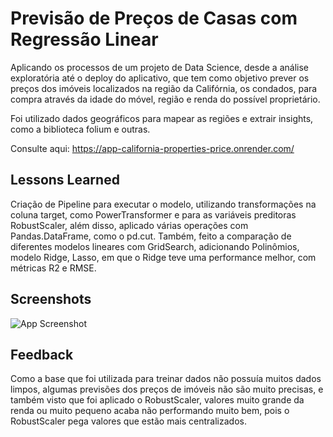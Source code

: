 
# Previsão de Preços de Casas com Regressão Linear 

Aplicando os processos de um projeto de Data Science, desde a análise exploratória até o deploy do aplicativo, que tem como objetivo prever os preços dos imóveis localizados na região da Califórnia, os condados, para compra através da idade do móvel, região e renda do possível proprietário.

Foi utilizado dados geográficos para mapear as regiões e extrair insights, como a biblioteca folium e outras. 

Consulte aqui: https://app-california-properties-price.onrender.com/


## Lessons Learned

Criação de Pipeline para executar o modelo, utilizando transformações na coluna target, como PowerTransformer e para as variáveis preditoras RobustScaler, além disso, aplicado várias operações com Pandas.DataFrame, como o pd.cut. Também, feito a comparação de diferentes modelos lineares com GridSearch, adicionando Polinômios, modelo Ridge, Lasso, em que o Ridge teve uma performance melhor, com métricas R2 e RMSE.


## Screenshots

![App Screenshot](https://github.com/getfelipe/RegressionModel-PropertyPrice/blob/master/california-properties-predicted.png)

## Feedback

Como a base que foi utilizada para treinar dados não possuía muitos dados limpos, algumas previsões dos preços de imóveis não são muito precisas, e também visto que foi aplicado o RobustScaler, valores muito grande da renda ou muito pequeno acaba não performando muito bem, pois o RobustScaler pega valores que estão mais centralizados.

